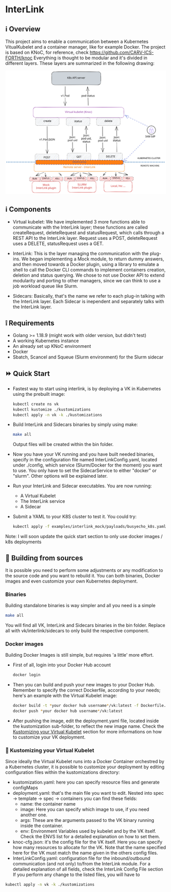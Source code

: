 # InterLink
## :information_source: Overview

This project aims to enable a communication between a Kubernetes VitualKubelet and a container manager, like for example Docker.
The project is based on KNoC, for reference, check https://github.com/CARV-ICS-FORTH/knoc
Everything is thought to be modular and it's divided in different layers. These layers are summarized in the following drawing:

![drawing](imgs/InterLink.svg)

## :information_source: Components

- Virtual kubelet:
We have implemented 3 more functions able to communicate with the InterLink layer; these functions are called createRequest, deleteRequest and statusRequest, which calls through a REST API to the InterLink layer. Request uses a POST, deleteRequest uses a DELETE, statusRequest uses a GET.

- InterLink:
This is the layer managing the communication with the plug-ins. We began implementing a Mock module, to return dummy answers, and then moved towards a Docker plugin, using a library to emulate a shell to call the Docker CLI commands to implement containers creation, deletion and status querying. We chose to not use Docker API to extend modularity and porting to other managers, since we can think to use a job workload queue like Slurm.

- Sidecars: 
Basically, that's the name we refer to each plug-in talking with the InterLink layer. Each Sidecar is inependent and separately talks with the InterLink layer.

## :grey_exclamation: Requirements
- Golang >= 1.18.9 (might work with older version, but didn't test)
- A working Kubernetes instance
- An already set up KNoC environment
- Docker
- Sbatch, Scancel and Squeue (Slurm environment) for the Slurm sidecar

## :fast_forward: Quick Start
- Fastest way to start using interlink, is by deploying a VK in Kubernetes using the prebuilt image:
    ```bash
    kubectl create ns vk
    kubectl kustomize ./kustomizations
    kubectl apply -n vk -k ./kustomizations
    ```

- Build InterLink and Sidecars binaries by simply using make:
    ```bash
    make all
    ```
    Output files will be created within the bin folder.

- Now you have your VK running and you have built needed binaries, specify in the configuration file named InterLinkConfig.yaml, located under ./config, which service (Slurm/Docker for the moment) you want to use. You only have to set the SidecarService to either "docker" or "slurm". Other options will be explained later.
- Run your InterLink and Sidecar executables. You are now running:
    - A Virtual Kubelet
    - The InterLink service
    - A Sidecar
- Submit a YAML to your K8S cluster to test it. You could try:
    ```bash
    kubectl apply -f examples/interlink_mock/payloads/busyecho_k8s.yaml -n vk
    ```
Note: I will soon update the quick start section to only use docker images / k8s deployments

## :hammer: Building from sources
It is possible you need to perform some adjustments or any modification to the source code and you want to rebuild it. You can both binaries, Docker images and even customize your own Kubernetes deployment. 
### Binaries
Building standalone binaries is way simpler and all you need is a simple
 ```bash
make all
```
You will find all VK, InterLink and Sidecars binaries in the bin folder. Replace all with vk/interlink/sidecars to only build the respective component.

### Docker images
Building Docker Images is still simple, but requires 'a little' more effort.
- First of all, login into your Docker Hub account
    ```bash
    docker login
    ```
- Then you can build and push your new images to your Docker Hub. Remember to specify the correct Dockerfile, according to your needs; here's an example with the Virtual Kubelet image:
    ```bash
    docker build -t *your docker hub username*/vk:latest -f Dockerfile.vk .
    docker push *your docker hub username*/vk:latest
    ```
- After pushing the image, edit the deployment.yaml file, located inside the kustomization sub-folder, to reflect the new image name. Check the [Kustomizing your Virtual Kubelet](#wrench-Kustomizing-your-Virtual-Kubelet) section for more informations on how to customize your VK deployment.

### :wrench: Kustomizing your Virtual Kubelet
Since ideally the Virtual Kubelet runs into a Docker Container orchestred by a Kubernetes cluster, it is possible to customize your deployment by editing configuration files within the kustomizations directory:
- kustomization.yaml: here you can specify resource files and generate configMaps
- deployment.yaml: that's the main file you want to edit. Nested into spec -> template -> spec -> containers you can find these fields:
    - name: the container name
    - image: Here you can specify which image to use, if you need another one. 
    - args: These are the arguments passed to the VK binary running inside the container.
    - env: Environment Variables used by kubelet and by the VK itself. Check the ENVS list for a detailed explanation on how to set them.
- knoc-cfg.json: it's the config file for the VK itself. Here you can specify how many resources to allocate for the VK. Note that the name specified here for the VK must match the name given in the others config files.
- InterLinkConfig.yaml: configuration file for the inbound/outbound communication (and not only) to/from the InterLink module. For a detailed explanation of all fields, check the InterLink Config File section
If you perform any change to the listed files, you will have to
```bash
kubectl apply -n vk -k ./kustomizations
```